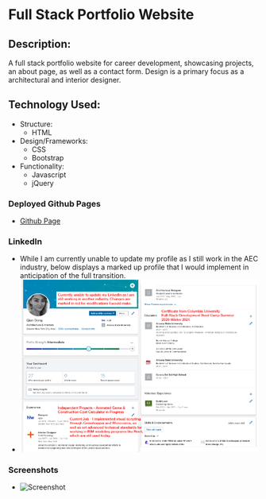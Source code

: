 # Full Stack Portfolio Website

## Description:
A full stack portfolio website for career development, showcasing projects, an about page, as well as a contact form. Design is a primary focus as a  architectural and interior designer.

## Technology Used:
* Structure:
  - HTML
* Design/Frameworks:
  - CSS
  - Bootstrap
* Functionality:
  - Javascript
  - jQuery

### Deployed Github Pages
* [Github Page](https://qudoki.github.io/responsive-portfolio/)

### LinkedIn
* While I am currently unable to update my profile as I still work in the AEC industry, below displays a marked up profile that I would implement in anticipation of the full transition.
* ![Screenshot](./screenshots/linkedinmarkup.jpg)

### Screenshots
* ![Screenshot](screenshots/screenshot.png)